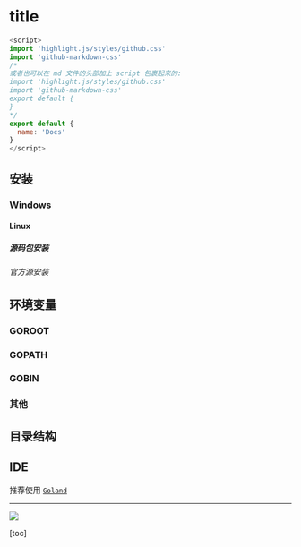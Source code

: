 <style lang='stylus' scoped>

</style>

<a-col :md="8" :lg="2" class="content">

</a-col>

<a-col :md="24" :lg="18" class="content">

# title
```js
<script>
import 'highlight.js/styles/github.css'
import 'github-markdown-css'
/*
或者也可以在 md 文件的头部加上 script 包裹起来的:
import 'highlight.js/styles/github.css'
import 'github-markdown-css'
export default {
}
*/
export default {
  name: 'Docs'
}
</script>
```

## 安装

### Windows

#### Linux

##### 源码包安装

###### 官方源安装

## 环境变量

### GOROOT

### GOPATH

### GOBIN

### 其他

## 目录结构

## IDE

推荐使用 [`Goland`](https://www.jetbrains.com/go/)


--- 

![](https://user-gold-cdn.xitu.io/2019/2/13/168e704eb8997c24?w=258&h=258&f=jpeg&s=27578)

</a-col>
<a-col :md="8" :lg="4" class="toc">

[toc]

</a-col>
